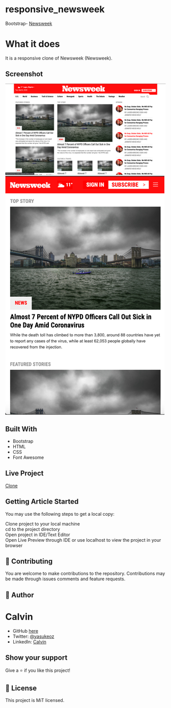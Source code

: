 # responsive_newsweek


Bootstrap- [Newsweek](https://newsweek.com/)  
  
# What it does  
  
It is a responsive clone of Newsweek (Newsweek).
  
## Screenshot

![screenshot](./images/screenshotTwo.png)
![screenshot](./images/screenshotOne.png)

## Built With  
  
- Bootstrap
- HTML
- CSS
- Font Awesome

  
## Live Project  

[Clone](https://amazing-colden-99bae9.netlify.com/)  




## Getting Article Started  
You may use the following steps to get a local copy:
  
Clone project to your local machine  
cd to the project directory  
Open project in IDE/Text Editor  
Open Live Preview through IDE or use localhost to view the project in your browser  
  
## 🤝 Contributing
You are welcome to make contributions to the repository. Contributions may be made through issues comments and feature requests.


## 👤 Author

# Calvin
- GitHub [here](https://github.com/calvinoea/)
- Twitter: [@yasukeoz](https://twitter.com/yasukeoz)
- LinkedIn: [Calvin](https://www.linkedin.com/in/calvin-ebun-amu-9b200017a/)

## Show your support  
Give a ⭐️ if you like this project!

## 📝 License  
This project is MiT licensed.





